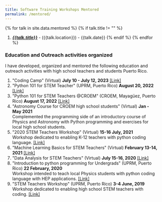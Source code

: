 ```yaml
--- 
title: Software Training Workshops Mentored
permalink: /mentored/
---
```



{% for talk in site.data.mentored %}
{% if talk.title != "" %}
1. [*__{{talk.title}}__*]({{talk.url}}) - ({{talk.location}}) - {{talk.date}} 
{% endif %}
{% endfor %}


### Education and Outreach activities organized

I have developed, organized and mentored the following education and outreach activities with high school teachers and students Puerto Rico.
1. "Coding Camp" (Virtual) **July 10 - July 12, 2023** [\[Link\]](https://indico.cern.ch/event/1305236/)
1.  "Python 101 for STEM Teacher" (UPRM, Puerto Rico) **August 20, 2022** [\[Link\]](https://indico.cern.ch/event/1180502/)
2.  "Python 101 for STEM Teachers @CROEM" (CROEM, Mayagüez, Puerto Rico) **August 17, 2022** [\[Link\]](https://indico.cern.ch/event/1188757/)
3.  "Astronomy Course for CROEM high school students" (Virtual) **Jan - May 2021**  
    Complemented the programming side of an introductory course of Physics and Astronomy with Python programming and exercises for local high school students.
4.  "2020 STEM Teachers Workshop" (Virtual) **15-16 July, 2021**  
    Workshop dedicated to enabling K-12 teachers with python coding language. [\[Link\]](https://indico.cern.ch/event/860466/)
5.  "Machine Learning Basics for STEM Teachers" (Virtual) **February 13-14, 2021** [\[Link\]](https://indico.cern.ch/event/998732/)
6.  "Data Analysis for STEM Teachers" (Virtual) **July 15-16, 2020** [\[Link\]](https://indico.cern.ch/event/927162/)
7.  "Introduction to python programming for Undergrads" (UPRM, Puerto Rico) **22 February, 2020**  
    Workshop intended to teach local Physics students with python coding language with HEP applications. [\[Link\]](https://indico.cern.ch/event/891702/timetable/?view=standard)
9.  "STEM Teachers Workshop" (UPRM, Puerto Rico) **3-4 June, 2019**  
    Workshop dedicated to enabling high school STEM teachers with coding. [\[Link\]](https://indico.cern.ch/event/817539/)